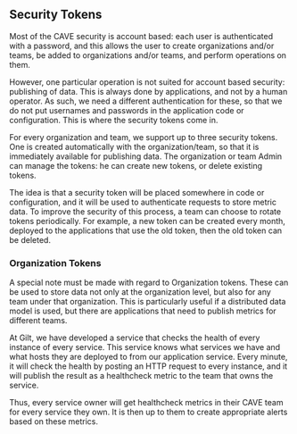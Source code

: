 ## Security Tokens

Most of the CAVE security is account based: each user is authenticated with a password, and this allows the user to create organizations and/or teams, be added to organizations and/or teams, and perform operations on them. 

However, one particular operation is not suited for account based security: publishing of data. This is always done by applications, and not by a human operator. As such, we need a different authentication for these, so that we do not put usernames and passwords in the application code or configuration. This is where the security tokens come in.

For every organization and team, we support up to three security tokens. One is created automatically with the organization/team, so that it is immediately available for publishing data. The organization or team Admin can manage the tokens: he can create new tokens, or delete existing tokens.

The idea is that a security token will be placed somewhere in code or configuration, and it will be used to authenticate requests to store metric data. To improve the security of this process, a team can choose to rotate tokens periodically. For example, a new token can be created every month, deployed to the applications that use the old token, then the old token can be deleted.

### Organization Tokens

A special note must be made with regard to Organization tokens. These can be used to store data not only at the organization level, but also for any team under that organization. This is particularly useful if a distributed data model is used, but there are applications that need to publish metrics for different teams.

At Gilt, we have developed a service that checks the health of every instance of every service. This service knows what services we have and what hosts they are deployed to from our application service. Every minute, it will check the health by posting an HTTP request to every instance, and it will publish the result as a healthcheck metric to the team that owns the service.

Thus, every service owner will get healthcheck metrics in their CAVE team for every service they own. It is then up to them to create appropriate alerts based on these metrics.
